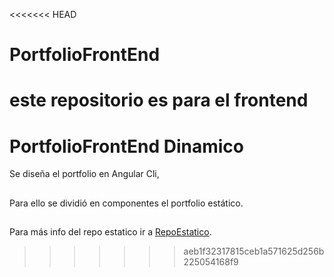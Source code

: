 <<<<<<< HEAD
# PortfolioFrontEnd
este repositorio es para el frontend
=======
# PortfolioFrontEnd Dinamico

Se diseña el portfolio en Angular Cli,
##
Para ello se dividió en componentes el portfolio estático.
##
Para más info del repo estatico ir a [RepoEstatico](https://github.com/mariemelendez88/PortfolioFrontEnd/tree/RepoEstatico/).
>>>>>>> aeb1f32317815ceb1a571625d256b225054168f9
